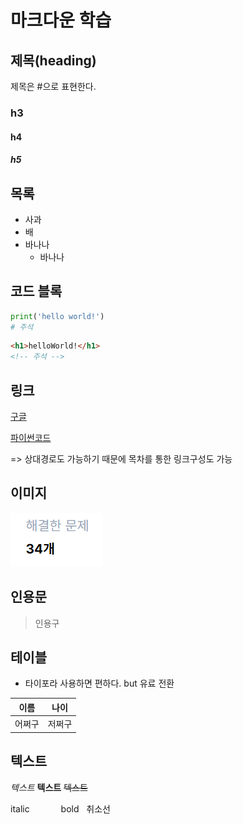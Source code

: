# 마크다운 학습

## 제목(heading)

 제목은 #으로 표현한다.

 ### h3
 #### h4
 ##### h5


 ## 목록

 - 사과
 - 배
 - 바나나
    - 바나나


## 코드 블록

``` python
print('hello world!')
# 주석
```

``` html
<h1>helloWorld!</h1>
<!-- 주석 -->
```


## 링크
[구글](https://google.com)

[파이썬코드](./main.py)

=> 상대경로도 가능하기 때문에 목차를 통한 링크구성도 가능

## 이미지

![이미지](./image.PNG)


## 인용문
> 인용구


## 테이블
- 타이포라 사용하면 편하다. but 유료 전환


|이름|나이|
|----|-----|
|어쩌구|저쩌구|
















## 텍스트

*텍스트* **텍스트** ~~텍스트~~

italic 　　　  bold   &nbsp;                취소선